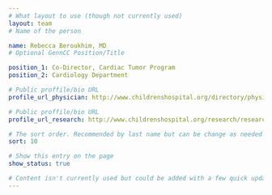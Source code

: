 ```yaml
---
# What layout to use (though not currently used)
layout: team
# Name of the person

name: Rebecca Beroukhim, MD
# Optional GennCC Position/Title

position_1: Co-Director, Cardiac Tumor Program
position_2: Cardiology Department

# Public proffile/bio URL
profile_url_physician: http://www.childrenshospital.org/directory/physicians/b/rebecca-beroukhim

# Public proffile/bio URL
profile_url_research: http://www.childrenshospital.org/research/researchers/b/rebecca-beroukhim

# The sort order. Recommended by last name but can be change as needed
sort: 10

# Show this entry on the page
show_status: true

# Content isn't currently used but could be added with a few quick updates if needed to allow for bios
---
```

